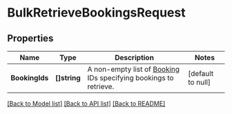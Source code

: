 # BulkRetrieveBookingsRequest

## Properties
Name | Type | Description | Notes
------------ | ------------- | ------------- | -------------
**BookingIds** | **[]string** | A non-empty list of [Booking](https://developer.squareup.com/reference/square_2024-07-17/objects/Booking) IDs specifying bookings to retrieve. | [default to null]

[[Back to Model list]](../README.md#documentation-for-models) [[Back to API list]](../README.md#documentation-for-api-endpoints) [[Back to README]](../README.md)

